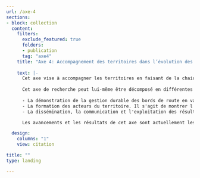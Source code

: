 ```yaml
---
url: /axe-4
sections:
- block: collection
  content:
    filters:
      exclude_featured: true
      folders:
      - publication
      tag: "axe4"
    title: "Axe 4: Accompagnement des territoires dans l’évolution des pratiques"
         
    text: |-      
      Cet axe vise à accompagner les territoires en faisant de la chaire un espace d’échange, de restitution et de mise à disposition de connaissances par la démonstration des outils/méthodes développés dans les axes précédents, par la formation et la mise en valeur des bonnes pratiques sur les territoires d’expérimentation.
      
      Cet axe de recherche peut lui-même être décomposé en différentes activités:
      
      - La démonstration de la gestion durable des bords de route en validant le bon fonctionnement des outils développés et en servant de vitrine des bonnes pratiques pour les territoires et le grand public.
      - La formation des acteurs du territoire. Il s'agit de montrer l'intérêt des approches systémiques dans les processus de décisions.
      - La dissémination, la communication et l'exploitation des résultats de démonstration dans le but d'encourager un changement vers des pratiques durables.

      Les avancements et les résultats de cet axe sont actuellement les suivants:

  design:
    columns: "1"
    view: citation

title: ""
type: landing

---
```


